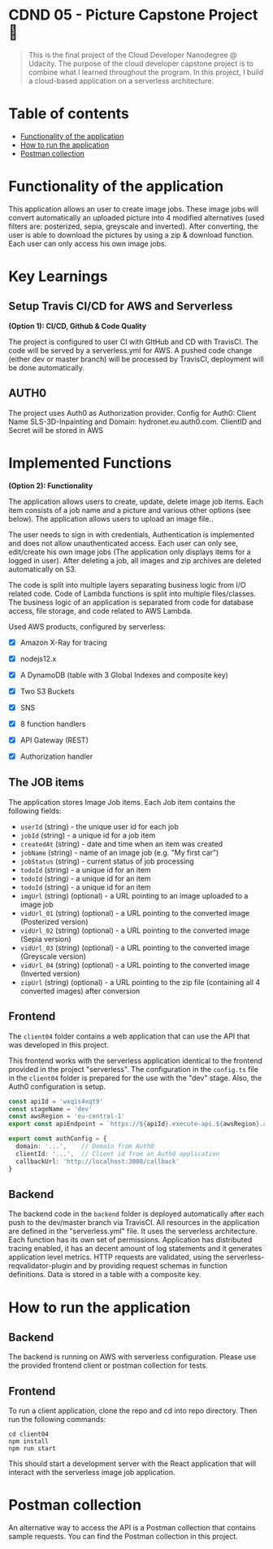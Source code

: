 # CDND 05 - Picture Capstone Project :rocket: 
> This is the final project of the Cloud Developer Nanodegree @ Udacity. The purpose of the cloud developer capstone project is to combine what I learned throughout the program. In this project, I build a cloud-based application on a serverless architecture. 

# Table of contents
* [Functionality of the application](#functionality-of-the-application)
* [How to run the application](#how-to-run-the-application)
* [Postman collection](#postman-collection)


# Functionality of the application

This application allows an user to create image jobs. These image jobs will convert automatically an uploaded picture into 4 modified alternatives (used filters are: posterized, sepia, greyscale and inverted). After converting, the user is able to download the pictures by using a zip & download function. Each user can only access his own image jobs. 

# Key Learnings

## Setup Travis CI/CD for AWS and Serverless
**(Option 1): CI/CD, Github & Code Quality**

The project is configured to user CI with GItHub and CD with TravisCI. The code will be served by a serverless.yml for AWS. A pushed code change (either dev or master branch) will be processed by TravisCI, deployment will be done automatically.

## AUTH0

The project uses Auth0 as Authorization provider.
Config for Auth0: Client Name SLS-3D-Inpainting and Domain: hydronet.eu.auth0.com. ClientID and Secret will be stored in AWS

# Implemented Functions
**(Option 2): Functionality**

The application allows users to create, update, delete image job items. Each item consists of a job name and a picture and various other options (see below). The application allows users to upload an image file.. 

The user needs to sign in with credentials, Authentication is implemented and does not allow unauthenticated access. Each user can only see, edit/create his own image jobs (The application only displays items for a logged in user). After deleting a job, all images and zip archives are deleted automatically on S3.

The code is split into multiple layers separating business logic from I/O related code. 
Code of Lambda functions is split into multiple files/classes. The business logic of an application is separated from code for database access, file storage, and code related to AWS Lambda.

Used AWS products, configured by serverless:
- [x] Amazon X-Ray for tracing
- [x] nodejs12.x
- [x] A DynamoDB (table with 3 Global Indexes and composite key)
- [x] Two S3 Buckets
- [x] SNS 
- [x] 8 function handlers
- [x] API Gateway (REST)
- [x] Authorization handler


## The JOB items

The application stores Image Job items. Each Job item contains the following fields:

* `userId` (string) - the unique user id for each job
* `jobId` (string) - a unique id for a job item
* `createdAt` (string) - date and time when an item was created
* `jobName` (string) - name of an image job (e.g. "My first car")
* `jobStatus` (string) - current status of job processing
* `todoId` (string) - a unique id for an item
* `todoId` (string) - a unique id for an item
* `todoId` (string) - a unique id for an item
* `imgUrl` (string) (optional) - a URL pointing to an image uploaded to a image job
* `vidUrl_01` (string) (optional) - a URL pointing to the converted image (Posterized version)
* `vidUrl_02` (string) (optional) - a URL pointing to the converted image (Sepia version)
* `vidUrl_03` (string) (optional) - a URL pointing to the converted image (Greyscale version)
* `vidUrl_04` (string) (optional) - a URL pointing to the converted image (Inverted version)
* `zipUrl` (string) (optional) - a URL pointing to the zip file (containing all 4 converted images) after conversion

## Frontend

The `client04` folder contains a web application that can use the API that was developed in this project.

This frontend works with the serverless application identical to the frontend provided in the project "serverless". The configuration in the `config.ts` file in the `client04` folder is prepared for the use with the "dev" stage. Also, the Auth0 configuration is setup.

```ts
const apiId = 'wxqis4xqt9'
const stageName = 'dev'
const awsRegion = 'eu-central-1'
export const apiEndpoint = `https://${apiId}.execute-api.${awsRegion}.amazonaws.com/${stageName}`

export const authConfig = {
  domain: '...',    // Domain from Auth0
  clientId: '...',  // Client id from an Auth0 application
  callbackUrl: 'http://localhost:3000/callback'
}
```

## Backend
The backend code in the `backend` folder is deployed automatically after each push to the dev/master branch via TravisCI. All resources in the application are defined in the "serverless.yml" file. It uses the serverless architecture.
Each function has its own set of permissions. Application has distributed tracing enabled, it has an decent amount of log statements and it generates application level metrics. HTTP requests are validated, using the serverless-reqvalidator-plugin and by providing request schemas in function definitions.
Data is stored in a table with a composite key.

# How to run the application

## Backend

The backend is running on AWS with serverless configuration. Please use the provided frontend client or postman collection for tests.

## Frontend

To run a client application, clone the repo and cd into repo directory. Then run the following commands:

```
cd client04
npm install
npm run start
```

This should start a development server with the React application that will interact with the serverless image job application.

# Postman collection

An alternative way to access the API is a Postman collection that contains sample requests. You can find the Postman collection in this project.
